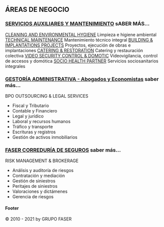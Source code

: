 ## ÁREAS DE NEGOCIO

### [SERVICIOS AUXILIARES Y MANTENIMIENTO](https://www.alreal.es/)  sABER MÁS...
[CLEANING AND ENVIRONMENTAL HYGIENE](https://www.alreal.es/limpieza-alreal)     Limpieza e higiene ambiental
[TECHNICAL MAINTENANCE](https://www.alreal.es/mantenimiento-tecnico-alreal)     Mantenimiento técnico integral
[BUILDING & IMPLANTATIONS PROJECTS](https://www.alreal.es/obras-y-reformas-alreal)      Proyectos, ejecución de obras e implantaciones
[CATERING & RESTORATION](https://www.alreal.es/catering-y-restauracion-colectiva-a)     Catering y restauración colectiva
[VIDEO SECURITY CONTROL & DOMOTIC](https://s13protec.es/)     Videovigilancia, control de accesos y domótica
[SOCIO HEALTH PARTNER](https://www.acmsalud.es/)              Servicios sociosanitarios integrales

### [GESTORÍA ADMINISTRATIVA - Abogados y Economistas](https://www.orbis-corporacion.com/)    saber más...
BPO OUTSOURCING & LEGAL SERVICES
* Fiscal  y Tributario
* Contable y Financiero
* Legal  y jurídico
* Laboral y recursos humanos
* Tráfico y transporte
* Escrituras y registros
* Gestión de activos  inmobiliarios
### [FASER CORREDURÍA DE SEGUROS](https://www.hedge-risk.com/)    saber más...
RISK MANAGEMENT & BROKERAGE
* Análisis y auditoría de riesgos
* Contratación y mediación 
* Gestión de siniestros
* Peritajes  de siniestros
* Valoraciones y dictámenes
* Gerencia de riesgos

#### Footer
© 2010 - 2021 by GRUPO FASER
